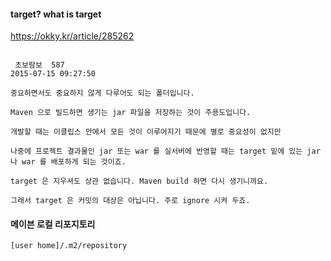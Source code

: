 #### target? what is target
https://okky.kr/article/285262
````

 초보람보  587
2015-07-15 09:27:50

중요하면서도 중요하지 않게 다루어도 되는 폴더입니다.

Maven 으로 빌드하면 생기는 jar 파일을 저장하는 것이 주용도입니다.

개발할 때는 이클립스 안에서 모든 것이 이루어지기 때문에 별로 중요성이 없지만

나중에 프로젝트 결과물인 jar 또는 war 를 실서버에 반영할 때는 target 밑에 있는 jar 나 war 를 배포하게 되는 것이죠.

target 은 지우셔도 상관 없습니다. Maven build 하면 다시 생기니까요.

그래서 target 은 커밋의 대상은 아닙니다. 주로 ignore 시켜 두죠.
````
#### 메이븐 로컬 리포지토리
````
[user home]/.m2/repository
````
